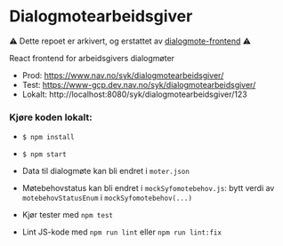 # Dialogmotearbeidsgiver

:warning: Dette repoet er arkivert, og erstattet av [dialogmote-frontend](https://github.com/navikt/dialogmote-frontend) :warning:

React frontend for arbeidsgivers dialogmøter

- Prod: https://www.nav.no/syk/dialogmotearbeidsgiver/<insertNarmesteLederId>
- Test: https://www-gcp.dev.nav.no/syk/dialogmotearbeidsgiver/<insertNarmesteLederId>
- Lokalt: http://localhost:8080/syk/dialogmotearbeidsgiver/123

### Kjøre koden lokalt:

- `$ npm install`
- `$ npm start`
- Data til dialogmøte kan bli endret i `moter.json`
- Møtebehovstatus kan bli endret i `mockSyfomotebehov.js`: bytt verdi av `motebehovStatusEnum` i `mockSyfomotebehov(...)`

- Kjør tester med `npm test`
- Lint JS-kode med `npm run lint` eller `npm run lint:fix`
